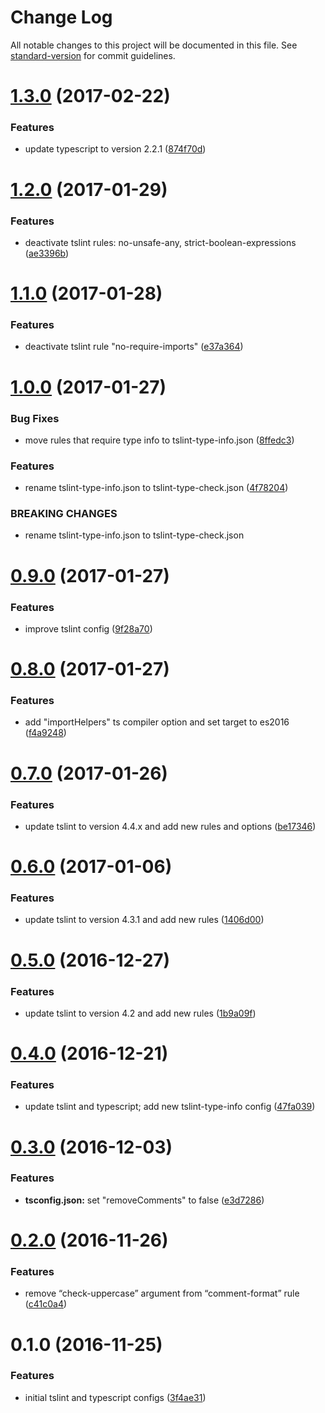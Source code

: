# Change Log

All notable changes to this project will be documented in this file. See [standard-version](https://github.com/conventional-changelog/standard-version) for commit guidelines.

<a name="1.3.0"></a>
# [1.3.0](https://github.com/clebert/ts-config/compare/v1.2.0...v1.3.0) (2017-02-22)


### Features

* update typescript to version 2.2.1 ([874f70d](https://github.com/clebert/ts-config/commit/874f70d))



<a name="1.2.0"></a>
# [1.2.0](https://github.com/clebert/ts-config/compare/v1.1.0...v1.2.0) (2017-01-29)


### Features

* deactivate tslint rules: no-unsafe-any, strict-boolean-expressions ([ae3396b](https://github.com/clebert/ts-config/commit/ae3396b))



<a name="1.1.0"></a>
# [1.1.0](https://github.com/clebert/ts-config/compare/v1.0.0...v1.1.0) (2017-01-28)


### Features

* deactivate tslint rule "no-require-imports" ([e37a364](https://github.com/clebert/ts-config/commit/e37a364))



<a name="1.0.0"></a>
# [1.0.0](https://github.com/clebert/ts-config/compare/v0.9.0...v1.0.0) (2017-01-27)


### Bug Fixes

* move rules that require type info to tslint-type-info.json ([8ffedc3](https://github.com/clebert/ts-config/commit/8ffedc3))

### Features

* rename tslint-type-info.json to tslint-type-check.json ([4f78204](https://github.com/clebert/ts-config/commit/4f78204))


### BREAKING CHANGES

* rename tslint-type-info.json to tslint-type-check.json



<a name="0.9.0"></a>
# [0.9.0](https://github.com/clebert/ts-config/compare/v0.8.0...v0.9.0) (2017-01-27)


### Features

* improve tslint config ([9f28a70](https://github.com/clebert/ts-config/commit/9f28a70))



<a name="0.8.0"></a>
# [0.8.0](https://github.com/clebert/ts-config/compare/v0.7.0...v0.8.0) (2017-01-27)


### Features

* add "importHelpers" ts compiler option and set target to es2016 ([f4a9248](https://github.com/clebert/ts-config/commit/f4a9248))



<a name="0.7.0"></a>
# [0.7.0](https://github.com/clebert/ts-config/compare/v0.6.0...v0.7.0) (2017-01-26)


### Features

* update tslint to version 4.4.x and add new rules and options ([be17346](https://github.com/clebert/ts-config/commit/be17346))



<a name="0.6.0"></a>
# [0.6.0](https://github.com/clebert/ts-config/compare/v0.5.0...v0.6.0) (2017-01-06)


### Features

* update tslint to version 4.3.1 and add new rules ([1406d00](https://github.com/clebert/ts-config/commit/1406d00))



<a name="0.5.0"></a>
# [0.5.0](https://github.com/clebert/ts-config/compare/v0.4.0...v0.5.0) (2016-12-27)


### Features

* update tslint to version 4.2 and add new rules ([1b9a09f](https://github.com/clebert/ts-config/commit/1b9a09f))



<a name="0.4.0"></a>
# [0.4.0](https://github.com/clebert/ts-config/compare/v0.3.0...v0.4.0) (2016-12-21)


### Features

* update tslint and typescript; add new tslint-type-info config ([47fa039](https://github.com/clebert/ts-config/commit/47fa039))



<a name="0.3.0"></a>
# [0.3.0](https://github.com/clebert/ts-config/compare/v0.2.0...v0.3.0) (2016-12-03)


### Features

* **tsconfig.json:** set "removeComments" to false ([e3d7286](https://github.com/clebert/ts-config/commit/e3d7286))



<a name="0.2.0"></a>
# [0.2.0](https://github.com/clebert/ts-config/compare/v0.1.0...v0.2.0) (2016-11-26)


### Features

* remove “check-uppercase” argument from “comment-format” rule ([c41c0a4](https://github.com/clebert/ts-config/commit/c41c0a4))



<a name="0.1.0"></a>
# 0.1.0 (2016-11-25)


### Features

* initial tslint and typescript configs ([3f4ae31](https://github.com/clebert/ts-config/commit/3f4ae31))
